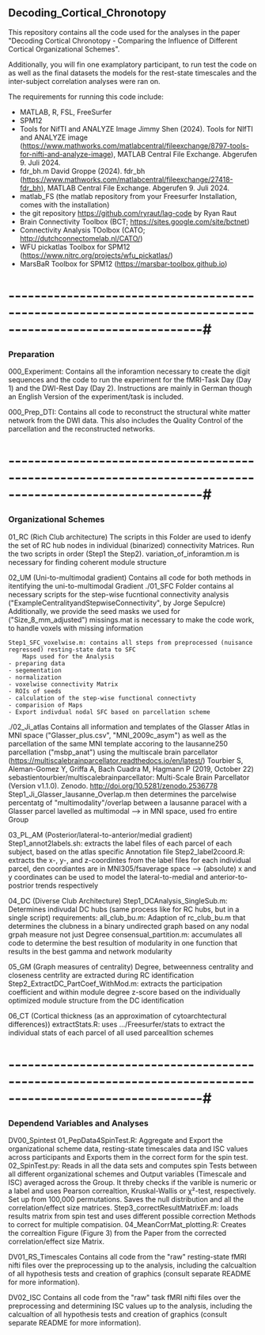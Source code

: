 ## Decoding_Cortical_Chronotopy
This repository contains all the code used for the analyses in the paper "Decoding Cortical Chronotopy - Comparing the Influence of Different Cortical Organizational Schemes".

Additionally, you will fin one examplatory participant, to run test the code on as well as the final datasets the models for the rest-state timescales and the inter-subject 
correlation analyses were ran on. 


The requirements for running this code include:
- MATLAB, R, FSL, FreeSurfer
- SPM12
- Tools for NifTI and ANALYZE Image Jimmy Shen (2024). Tools for NIfTI and ANALYZE image (https://www.mathworks.com/matlabcentral/fileexchange/8797-tools-for-nifti-and-analyze-image), MATLAB Central File Exchange. Abgerufen 9. Juli 2024. 
- fdr_bh.m  David Groppe (2024). fdr_bh (https://www.mathworks.com/matlabcentral/fileexchange/27418-fdr_bh), MATLAB Central File Exchange. Abgerufen 9. Juli 2024. 
- matlab_FS (the matlab repository from your Freesurfer Installation, comes with the installation)
- the git repository https://github.com/ryraut/lag-code by Ryan Raut
- Brain Connectivity Toolbox (BCT; https://sites.google.com/site/bctnet)
- Connectivity Analysis TOolbox (CATO; http://dutchconnectomelab.nl/CATO/)
- WFU pickatlas Toolbox for SPM12 (https://www.nitrc.org/projects/wfu_pickatlas/)
- MarsBaR Toolbox for SPM12 (https://marsbar-toolbox.github.io)

# ----------------------------------------------------------------------------------------------------------#

### Preparation

000_Experiment:
Contains all the inforamtion necessary to create the digit sequences and the code to run the experiment for the fMRI-Task Day (Day 1) and the DWI-Rest Day (Day 2). 
Instructions are mainly in German though an English Version of the experiment/task is included.

000_Prep_DTI:
Contains all code to reconstruct the structural white matter network from the DWI data.
This also includes the Quality Control of the parcellation and the reconstructed networks.

# ----------------------------------------------------------------------------------------------------------#

### Organizational Schemes

01_RC (Rich Club architecture)
The scripts in this Folder are used to idenfy the set of RC hub nodes in individual (binarized) connectivity Matrices.
Run the two scripts in order (Step1 the Step2).
variation_of_inforamtion.m is necessary for finding coherent module structure


02_UM (Uni-to-multimodal gradient)
Contains all code for both methods in itentifying the uni-to-multimodal Gradient
./01_SFC
	Folder contains al necessary scripts for the step-wise fucntional connectivity analysis 
	("ExampleCentralityandStepwiseConnectivity", by Jorge Sepulcre)
	Additionally, we provide the seed masks we used for ("Size_8_mm_adjusted")
	missings.mat is necessary to make the code work, to handle voxels with missing information
	
	Step1_SFC_voxelwise.m: contains all steps from preprocessed (nuisance regressed) resting-state data to SFC 
		Maps used for the Analysis
	- preparing data
	- segementation
	- normalization
	- voxelwise connectivity Matrix
	- ROIs of seeds
	- calculation of the step-wise functional connectivty
	- comparision of Maps
	- Export indivdual nodal SFC based on parcellation scheme
./02_Ji_atlas
	Contains all information and templates of the Glasser Atlas in MNI space 
	("Glasser_plus.csv", "MNI_2009c_asym") as well as the parcellation of the same MNI template accoring to the
	lausanne250 parcellation ("msbp_anat") using the multiscale brain parcellator 
	(https://multiscalebrainparcellator.readthedocs.io/en/latest/)
	Tourbier S, Aleman-Gomez Y, Griffa A, Bach Cuadra M, Hagmann P (2019, October 22) 
		sebastientourbier/multiscalebrainparcellator: Multi-Scale Brain Parcellator (Version v1.1.0). Zenodo. http://doi.org/10.5281/zenodo.2536778
	Step1_Ji_Glasser_lausanne_Overlap.m then determines the parcelwise percentatg of "multimodality"/overlap between a lausanne paracel with a Glasser parcel lavelled as multimodal
	--> in MNI space, used fro entire Group

03_PL_AM (Posterior/lateral-to-anterior/medial gradient)
Step1_annot2labels.sh: extracts the label files of each parcel of each subject, based on the atlas specific Annotation file
Step2_label2coord.R: extracts the x-, y-, and z-coordintes from the label files for each individual parcel, den coordiantes are in MNI305/fsaverage space
--> (absolute) x and y coordinates can be used to model the lateral-to-medial and anterior-to-postrior trends respectively

04_DC (Diverse Club Architecture)
Step1_DCAnalysis_SingleSub.m: Determines indivudal DC hubs (same process like for RC hubs, but in a single script)
requirements: 
all_club_bu.m: Adaption of rc_club_bu.m that determines the clubness in a binary undirected graph based on any nodal grpah measure not just Degree
consensual_partition.m: accumulates all code to determine the best resultion of modularity in one function that results in the best gamma and network modularity

05_GM (Graph measures of centrality)
Degree, betweenness centrality and closeness centrlity are extracted during RC identification
Step2_ExtractDC_PartCoef_WithMod.m: extracts the participation coefficient and within module degree z-score based on the individually optimized module structure from the DC identification

06_CT (Cortical thickness (as an approximation of cytoarchtectural differences))
extractStats.R: uses .../Freesurfer/stats to extract the individual stats of each parcel of all used parcealltion schemes

# ----------------------------------------------------------------------------------------------------------#

### Dependend Variables and Analyses
DV00_Spintest
01_PepData4SpinTest.R: Aggregate and Export the organizational scheme data, resting-state timescales data and ISC values across participants and Exports them in the correct form for the spin test.
02_SpinTest.py: Reads in all the data sets and computes spin Tests between all different organizational schemes and Output variables (Timescale and ISC) averaged across the Group. It threby checks if the varible is numeric or a label and uses Pearson correaltion, Kruskal-Wallis or χ²-test, respectively. Set up from 100,000 permutations. Saves the null distribution and all the correlation/effect size matrices.
Step3_correctResultMatrixEF.m: loads results matrix from spin test and uses different possible correction Methods to correct for multiple compatision. 
04_MeanCorrMat_plotting.R: Creates the correaltion Figure (Figure 3) from the Paper from the corrected correlation/effect size Matrix.

DV01_RS_Timescales
Contains all code from the "raw" resting-state fMRI nifti files over the preprocessing up to the analysis, including the calcualtion of all hypothesis tests and creation of graphics (consult separate README for more information).


DV02_ISC
Contains all code from the "raw" task fMRI nifti files over the preprocessing and determining ISC values up to the analysis, including the calcualtion of all hypothesis tests and creation of graphics (consult separate README for more information).





